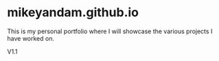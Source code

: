 # mikeyandam.github.io
This is my personal portfolio where I will showcase the various projects I have worked on. 

V1.1
